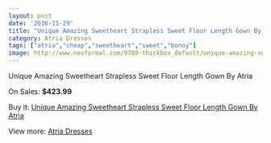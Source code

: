 ```yaml
---
layout: post
date: '2016-11-29'
title: "Unique Amazing Sweetheart Strapless Sweet Floor Length Gown By Atria"
category: Atria Dresses
tags: ["atria","cheap","sweetheart","sweet","bonny"]
image: http://www.neoformal.com/9789-thickbox_default/unique-amazing-sweetheart-strapless-sweet-floor-length-gown-by-atria.jpg
---
```

Unique Amazing Sweetheart Strapless Sweet Floor Length Gown By Atria

On Sales: **$423.99**
<a href="https://www.neoformal.com/en/atria-dresses/3389-unique-amazing-sweetheart-strapless-sweet-floor-length-gown-by-atria.html"><amp-img layout="responsive" width="600" height="600" src="//www.neoformal.com/9789-thickbox_default/unique-amazing-sweetheart-strapless-sweet-floor-length-gown-by-atria.jpg" alt="Unique Amazing Sweetheart Strapless Sweet Floor Length Gown By Atria 0" /></a>
<a href="https://www.neoformal.com/en/atria-dresses/3389-unique-amazing-sweetheart-strapless-sweet-floor-length-gown-by-atria.html"><amp-img layout="responsive" width="600" height="600" src="//www.neoformal.com/9791-thickbox_default/unique-amazing-sweetheart-strapless-sweet-floor-length-gown-by-atria.jpg" alt="Unique Amazing Sweetheart Strapless Sweet Floor Length Gown By Atria 1" /></a>
<a href="https://www.neoformal.com/en/atria-dresses/3389-unique-amazing-sweetheart-strapless-sweet-floor-length-gown-by-atria.html"><amp-img layout="responsive" width="600" height="600" src="//www.neoformal.com/9790-thickbox_default/unique-amazing-sweetheart-strapless-sweet-floor-length-gown-by-atria.jpg" alt="Unique Amazing Sweetheart Strapless Sweet Floor Length Gown By Atria 2" /></a>

Buy it: [Unique Amazing Sweetheart Strapless Sweet Floor Length Gown By Atria](https://www.neoformal.com/en/atria-dresses/3389-unique-amazing-sweetheart-strapless-sweet-floor-length-gown-by-atria.html "Unique Amazing Sweetheart Strapless Sweet Floor Length Gown By Atria")

View more: [Atria Dresses](https://www.neoformal.com/en/39-atria-dresses "Atria Dresses")